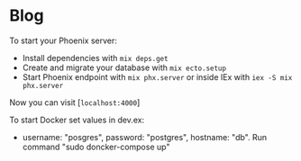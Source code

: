 # Blog

To start your Phoenix server:

  * Install dependencies with `mix deps.get`
  * Create and migrate your database with `mix ecto.setup`
  * Start Phoenix endpoint with `mix phx.server` or inside IEx with `iex -S mix phx.server`

Now you can visit [`localhost:4000`]

To start Docker set values in dev.ex:
 * username: "posgres",
  password: "postgres",
  hostname: "db".
Run command "sudo doncker-compose up"
